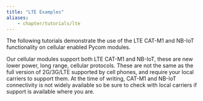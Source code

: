 ```yaml
---
title: "LTE Examples"
aliases:
    - chapter/tutorials/lte
---
```


The following tutorials demonstrate the use of the LTE CAT-M1 and NB-IoT functionality on cellular enabled Pycom modules.

Our cellular modules support both LTE CAT-M1 and NB-IoT, these are new lower power, long range, cellular protocols. These are not the same as the full version of 2G/3G/LTE supported by cell phones, and require your local carriers to support them. At the time of writing, CAT-M1 and NB-IoT connectivity is not widely available so be sure to check with local carriers if support is available where you are.

